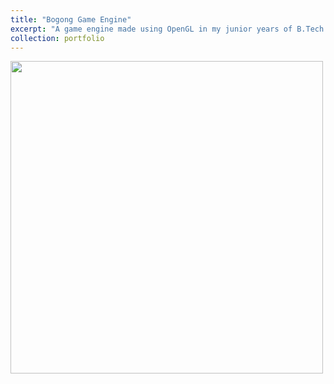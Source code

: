 ```yaml
---
title: "Bogong Game Engine"
excerpt: "A game engine made using OpenGL in my junior years of B.Tech <br/><img src='/images/shadowmapping.gif' width='500' height='500' >"
collection: portfolio
---  
```


<img src='/images/shadowmapping.gif' width='500' height='500' >